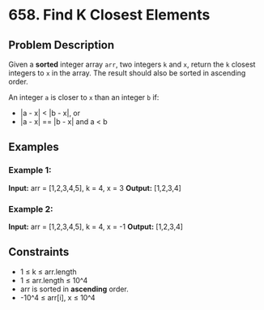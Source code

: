 # 658. Find K Closest Elements

## Problem Description

Given a **sorted** integer array `arr`, two integers `k` and `x`, return the `k` closest integers to `x` in the array. The result should also be sorted in ascending order.

An integer `a` is closer to `x` than an integer `b` if:
- |a - x| < |b - x|, or
- |a - x| == |b - x| and a < b

## Examples

### Example 1:

**Input:** arr = [1,2,3,4,5], k = 4, x = 3
**Output:** [1,2,3,4]

### Example 2:

**Input:** arr = [1,2,3,4,5], k = 4, x = -1
**Output:** [1,2,3,4]

## Constraints

- 1 ≤ k ≤ arr.length
- 1 ≤ arr.length ≤ 10^4
- arr is sorted in **ascending** order.
- -10^4 ≤ arr[i], x ≤ 10^4